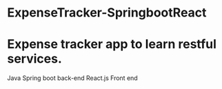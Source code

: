 # ExpenseTracker-SpringbootReact

# Expense tracker app to learn restful services.

Java Spring boot back-end
React.js Front end

